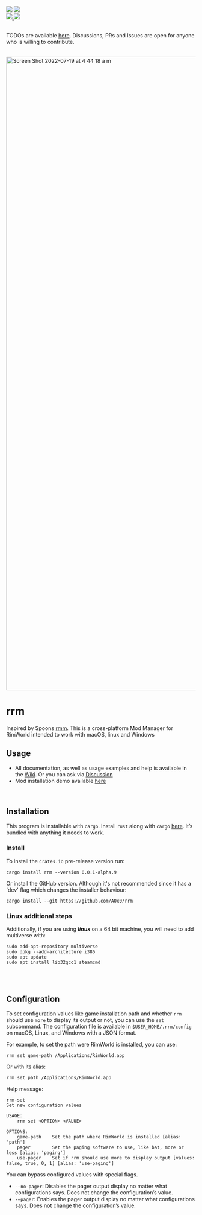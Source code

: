 <div>
	<img src="https://img.shields.io/badge/GitHub   Version-0.0.1--alpha.8-green">
	</img><img src="https://img.shields.io/badge/Status-Almost Done-yellow">
</div>
<div>
	<a href="https://crates.io/crates/rrm">
		<img src="https://img.shields.io/badge/crates.io%20Version-0.0.1--alpha.8-green"></img>
	</a>
	<img src="https://img.shields.io/badge/Status-Almost Done-yellow">
</div>

<br/>

TODOs are available [here][1]. Discussions, PRs and Issues are open for anyone who is willing to contribute. 

<br/>

<img width="1680" alt="Screen Shot 2022-07-19 at 4 44 18 a m" src="https://user-images.githubusercontent.com/50227494/179720712-69a4d2d1-4cb1-4c48-902e-32644759e8dd.png">

# rrm

Inspired by Spoons [rmm][2]. This is a cross-platform Mod Manager for RimWorld intended to work with macOS, linux and Windows

## Usage
- All documentation, as well as usage examples and help is available in the [Wiki][3]. Or you can ask via [Discussion][4]  
- Mod installation demo available [here][7]

<br/>

## Installation
This program is installable with `cargo`. Install `rust` along with `cargo` [here][5]. It’s bundled with anything it needs to work. 

### Install
To install the `crates.io` pre-release version run:

	cargo install rrm --version 0.0.1-alpha.9

Or install the GitHub version. Although it's not recommended since it has a 'dev' flag which changes the installer behaviour:

	cargo install --git https://github.com/AOx0/rrm

### Linux additional steps
Additionally, if you are using **_linux_** on a 64 bit machine, you will need to add multiverse with:

	sudo add-apt-repository multiverse
	sudo dpkg --add-architecture i386
	sudo apt update
	sudo apt install lib32gcc1 steamcmd 



<br/> <br/>
## Configuration
To set configuration values like game installation path and whether `rrm` should use `more` to display its output or not, you can use the `set` subcommand. The configuration file is available in `$USER_HOME/.rrm/config` on macOS, Linux, and Windows with a JSON format. 

For example, to set the path were RimWorld is installed, you can use:

	rrm set game-path /Applications/RimWorld.app

Or with its alias:

	rrm set path /Applications/RimWorld.app

Help message:

	rrm-set
	Set new configuration values
	
	USAGE:
	    rrm set <OPTION> <VALUE>
	
	OPTIONS:
	    game-path    Set the path where RimWorld is installed [alias: 'path']
	    pager        Set the paging software to use, like bat, more or less [alias: 'paging']
	    use-pager    Set if rrm should use more to display output [values: false, true, 0, 1] [alias: 'use-paging']

You can bypass configured values with special flags. 
- `-—no-pager`: Disables the pager output display no matter what configurations says. Does not change the configuration’s value.
-  `-—pager`: Enables the pager output display no matter what configurations says. Does not change the configuration’s value.

[1]:	https://github.com/AOx0/rrm/projects/1
[2]:	https://github.com/Spoons/rmm "rmm"
[3]:	https://github.com/AOx0/rrm/wiki
[4]:	https://github.com/AOx0/rrm/discussions
[5]:	https://www.rust-lang.org/tools/install
[6]:	https://www.cve.org/CVERecord?id=CVE-2022-21658
[7]:    https://youtu.be/Fp5Y89DeLBY

